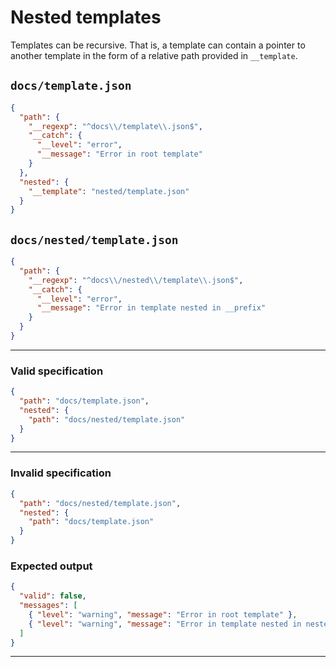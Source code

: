 # Nested templates

Templates can be recursive. That is, a template can contain a pointer to another template in the form of a relative path provided in `__template`.

## `docs/template.json`
```json
{
  "path": {
    "__regexp": "^docs\\/template\\.json$",
    "__catch": {
      "__level": "error",
      "__message": "Error in root template"
    }
  },
  "nested": {
    "__template": "nested/template.json"
  }
}
```
## `docs/nested/template.json`
```json
{
  "path": {
    "__regexp": "^docs\\/nested\\/template\\.json$",
    "__catch": {
      "__level": "error",
      "__message": "Error in template nested in __prefix"
    }
  }
}
```
---
### Valid specification

```json
{
  "path": "docs/template.json",
  "nested": {
    "path": "docs/nested/template.json"
  }
}
```
---
### Invalid specification

```json
{
  "path": "docs/nested/template.json",
  "nested": {
    "path": "docs/template.json"
  }
}
```
### Expected output
```json
{
  "valid": false,
  "messages": [
    { "level": "warning", "message": "Error in root template" },
    { "level": "warning", "message": "Error in template nested in nested" }
  ]
}
```
---